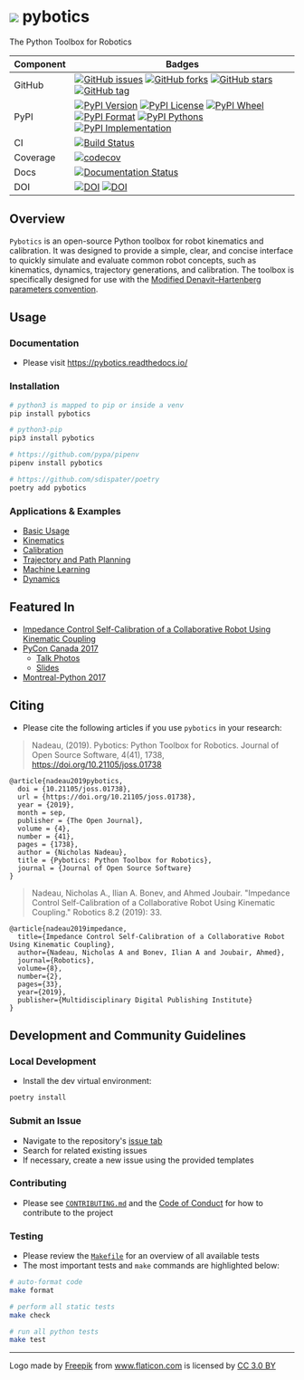 # ![](https://raw.githubusercontent.com/nnadeau/pybotics/master/media/robotic-arm.png) pybotics

The Python Toolbox for Robotics

|Component|Badges|
|---|---|
| GitHub | [![GitHub issues](https://img.shields.io/github/issues/nnadeau/pybotics.svg)](https://github.com/nnadeau/pybotics/issues) [![GitHub forks](https://img.shields.io/github/forks/nnadeau/pybotics.svg)](https://github.com/nnadeau/pybotics/network) [![GitHub stars](https://img.shields.io/github/stars/nnadeau/pybotics.svg)](https://github.com/nnadeau/pybotics/stargazers) [![GitHub tag](https://img.shields.io/github/tag/nnadeau/pybotics.svg?maxAge=2592000?style=flat-square)](https://github.com/nnadeau/pybotics/releases) |
| PyPI | [![PyPI Version](https://img.shields.io/pypi/v/pybotics.svg)](https://pypi.python.org/pypi/pybotics) [![PyPI License](https://img.shields.io/pypi/l/pybotics.svg)](https://pypi.python.org/pypi/pybotics) [![PyPI Wheel](https://img.shields.io/pypi/wheel/pybotics.svg)](https://pypi.python.org/pypi/pybotics) [![PyPI Format](https://img.shields.io/pypi/format/pybotics.svg)](https://pypi.python.org/pypi/pybotics) [![PyPI Pythons](https://img.shields.io/pypi/pyversions/pybotics.svg)](https://pypi.python.org/pypi/pybotics) [![PyPI Implementation](https://img.shields.io/pypi/implementation/pybotics.svg)](https://pypi.python.org/pypi/pybotics) |
| CI | [![Build Status](https://travis-ci.org/nnadeau/pybotics.svg?branch=master)](https://travis-ci.org/nnadeau/pybotics) |
| Coverage | [![codecov](https://codecov.io/gh/nnadeau/pybotics/branch/master/graph/badge.svg)](https://codecov.io/gh/nnadeau/pybotics) |
| Docs | [![Documentation Status](https://readthedocs.org/projects/pybotics/badge/?version=latest)](https://pybotics.readthedocs.io/en/latest/?badge=latest) |
| DOI | [![DOI](https://joss.theoj.org/papers/10.21105/joss.01738/status.svg)](https://doi.org/10.21105/joss.01738) [![DOI](https://zenodo.org/badge/66797360.svg)](https://zenodo.org/badge/latestdoi/66797360) |

## Overview

`Pybotics` is an open-source Python toolbox for robot kinematics and calibration.
It was designed to provide a simple, clear, and concise interface to quickly simulate and evaluate common robot concepts, such as kinematics, dynamics, trajectory generations, and calibration.
The toolbox is specifically designed for use with the [Modified Denavit–Hartenberg parameters convention](https://en.wikipedia.org/wiki/Denavit%E2%80%93Hartenberg_parameters#Modified_DH_parameters).

## Usage

### Documentation

- Please visit https://pybotics.readthedocs.io/

### Installation

```bash
# python3 is mapped to pip or inside a venv
pip install pybotics

# python3-pip
pip3 install pybotics

# https://github.com/pypa/pipenv
pipenv install pybotics

# https://github.com/sdispater/poetry
poetry add pybotics
```

### Applications & Examples

- [Basic Usage](examples/basic_usage.py)
- [Kinematics](examples/kinematics.ipynb)
- [Calibration](examples/calibration.ipynb)
- [Trajectory and Path Planning](examples/trajectory_generation.ipynb)
- [Machine Learning](examples/machine_learning.ipynb)
- [Dynamics](examples/dynamics.ipynb)

## Featured In

- [Impedance Control Self-Calibration of a Collaborative Robot Using Kinematic Coupling](https://www.mdpi.com/2218-6581/8/2/33/htm)
- [PyCon Canada 2017](https://2017.pycon.ca/schedule/53/)
  - [Talk Photos](https://500px.com/nicholasnadeau/galleries/pycon-canada-2017)
  - [Slides](https://github.com/nnadeau/pycon-canada-2017)
- [Montreal-Python 2017](https://www.youtube.com/watch?v=wgKoGA69YXQ)

## Citing

- Please cite the following articles if you use `pybotics` in your research:

> Nadeau, (2019). Pybotics: Python Toolbox for Robotics. Journal of Open Source Software, 4(41), 1738, https://doi.org/10.21105/joss.01738

```
@article{nadeau2019pybotics,
  doi = {10.21105/joss.01738},
  url = {https://doi.org/10.21105/joss.01738},
  year = {2019},
  month = sep,
  publisher = {The Open Journal},
  volume = {4},
  number = {41},
  pages = {1738},
  author = {Nicholas Nadeau},
  title = {Pybotics: Python Toolbox for Robotics},
  journal = {Journal of Open Source Software}
}
```

> Nadeau, Nicholas A., Ilian A. Bonev, and Ahmed Joubair. "Impedance Control Self-Calibration of a Collaborative Robot Using Kinematic Coupling." Robotics 8.2 (2019): 33.

```
@article{nadeau2019impedance,
  title={Impedance Control Self-Calibration of a Collaborative Robot Using Kinematic Coupling},
  author={Nadeau, Nicholas A and Bonev, Ilian A and Joubair, Ahmed},
  journal={Robotics},
  volume={8},
  number={2},
  pages={33},
  year={2019},
  publisher={Multidisciplinary Digital Publishing Institute}
}
```

## Development and Community Guidelines

### Local Development

- Install the dev virtual environment:

```bash
poetry install
```

### Submit an Issue

- Navigate to the repository's [issue tab](https://github.com/nnadeau/pybotics/issues)
- Search for related existing issues
- If necessary, create a new issue using the provided templates

### Contributing

- Please see [`CONTRIBUTING.md`](.github/CONTRIBUTING.md) and the [Code of Conduct](CODE_OF_CONDUCT.md) for how to contribute to the project

### Testing

- Please review the [`Makefile`](Makefile) for an overview of all available tests
- The most important tests and `make` commands are highlighted below:

```bash
# auto-format code
make format

# perform all static tests
make check

# run all python tests
make test
```

---

<div>Logo made by <a href="http://www.freepik.com" title="Freepik">Freepik</a> from <a href="http://www.flaticon.com" title="Flaticon">www.flaticon.com</a> is licensed by <a href="http://creativecommons.org/licenses/by/3.0/" title="Creative Commons BY 3.0" target="_blank">CC 3.0 BY</a></div>
